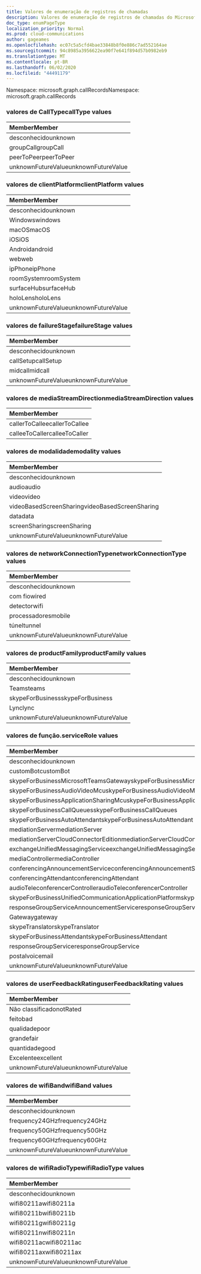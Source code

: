 ```yaml
---
title: Valores de enumeração de registros de chamadas
description: Valores de enumeração de registros de chamadas do Microsoft Graph
doc_type: enumPageType
localization_priority: Normal
ms.prod: cloud-communications
author: gageames
ms.openlocfilehash: ec07c5a5cfd4bae33848b8f0e886c7ad552164ae
ms.sourcegitcommit: 94c8985a3956622ea90f7e641f894d57b0982eb9
ms.translationtype: MT
ms.contentlocale: pt-BR
ms.lasthandoff: 06/02/2020
ms.locfileid: "44491179"
---
```

<span data-ttu-id="4cf05-103">Namespace: microsoft.graph.callRecords</span><span class="sxs-lookup"><span data-stu-id="4cf05-103">Namespace: microsoft.graph.callRecords</span></span>

### <a name="calltype-values"></a><span data-ttu-id="4cf05-104">valores de CallType</span><span class="sxs-lookup"><span data-stu-id="4cf05-104">callType values</span></span>

| <span data-ttu-id="4cf05-105">Member</span><span class="sxs-lookup"><span data-stu-id="4cf05-105">Member</span></span>
|:--------------
| <span data-ttu-id="4cf05-106">desconhecido</span><span class="sxs-lookup"><span data-stu-id="4cf05-106">unknown</span></span>
| <span data-ttu-id="4cf05-107">groupCall</span><span class="sxs-lookup"><span data-stu-id="4cf05-107">groupCall</span></span>
| <span data-ttu-id="4cf05-108">peerToPeer</span><span class="sxs-lookup"><span data-stu-id="4cf05-108">peerToPeer</span></span>
| <span data-ttu-id="4cf05-109">unknownFutureValue</span><span class="sxs-lookup"><span data-stu-id="4cf05-109">unknownFutureValue</span></span>

### <a name="clientplatform-values"></a><span data-ttu-id="4cf05-110">valores de clientPlatform</span><span class="sxs-lookup"><span data-stu-id="4cf05-110">clientPlatform values</span></span>

| <span data-ttu-id="4cf05-111">Member</span><span class="sxs-lookup"><span data-stu-id="4cf05-111">Member</span></span>
|:--------------
| <span data-ttu-id="4cf05-112">desconhecido</span><span class="sxs-lookup"><span data-stu-id="4cf05-112">unknown</span></span>
| <span data-ttu-id="4cf05-113">Windows</span><span class="sxs-lookup"><span data-stu-id="4cf05-113">windows</span></span>
| <span data-ttu-id="4cf05-114">macOS</span><span class="sxs-lookup"><span data-stu-id="4cf05-114">macOS</span></span>
| <span data-ttu-id="4cf05-115">iOS</span><span class="sxs-lookup"><span data-stu-id="4cf05-115">iOS</span></span>
| <span data-ttu-id="4cf05-116">Android</span><span class="sxs-lookup"><span data-stu-id="4cf05-116">android</span></span>
| <span data-ttu-id="4cf05-117">web</span><span class="sxs-lookup"><span data-stu-id="4cf05-117">web</span></span>
| <span data-ttu-id="4cf05-118">ipPhone</span><span class="sxs-lookup"><span data-stu-id="4cf05-118">ipPhone</span></span>
| <span data-ttu-id="4cf05-119">roomSystem</span><span class="sxs-lookup"><span data-stu-id="4cf05-119">roomSystem</span></span>
| <span data-ttu-id="4cf05-120">surfaceHub</span><span class="sxs-lookup"><span data-stu-id="4cf05-120">surfaceHub</span></span>
| <span data-ttu-id="4cf05-121">holoLens</span><span class="sxs-lookup"><span data-stu-id="4cf05-121">holoLens</span></span>
| <span data-ttu-id="4cf05-122">unknownFutureValue</span><span class="sxs-lookup"><span data-stu-id="4cf05-122">unknownFutureValue</span></span>

### <a name="failurestage-values"></a><span data-ttu-id="4cf05-123">valores de failureStage</span><span class="sxs-lookup"><span data-stu-id="4cf05-123">failureStage values</span></span>

| <span data-ttu-id="4cf05-124">Member</span><span class="sxs-lookup"><span data-stu-id="4cf05-124">Member</span></span>
|:--------------
| <span data-ttu-id="4cf05-125">desconhecido</span><span class="sxs-lookup"><span data-stu-id="4cf05-125">unknown</span></span>
| <span data-ttu-id="4cf05-126">callSetup</span><span class="sxs-lookup"><span data-stu-id="4cf05-126">callSetup</span></span>
| <span data-ttu-id="4cf05-127">midcall</span><span class="sxs-lookup"><span data-stu-id="4cf05-127">midcall</span></span>
| <span data-ttu-id="4cf05-128">unknownFutureValue</span><span class="sxs-lookup"><span data-stu-id="4cf05-128">unknownFutureValue</span></span>

### <a name="mediastreamdirection-values"></a><span data-ttu-id="4cf05-129">valores de mediaStreamDirection</span><span class="sxs-lookup"><span data-stu-id="4cf05-129">mediaStreamDirection values</span></span>

| <span data-ttu-id="4cf05-130">Member</span><span class="sxs-lookup"><span data-stu-id="4cf05-130">Member</span></span>
|:--------------
| <span data-ttu-id="4cf05-131">callerToCallee</span><span class="sxs-lookup"><span data-stu-id="4cf05-131">callerToCallee</span></span>
| <span data-ttu-id="4cf05-132">calleeToCaller</span><span class="sxs-lookup"><span data-stu-id="4cf05-132">calleeToCaller</span></span>

### <a name="modality-values"></a><span data-ttu-id="4cf05-133">valores de modalidade</span><span class="sxs-lookup"><span data-stu-id="4cf05-133">modality values</span></span>

| <span data-ttu-id="4cf05-134">Member</span><span class="sxs-lookup"><span data-stu-id="4cf05-134">Member</span></span>
|:--------------
| <span data-ttu-id="4cf05-135">desconhecido</span><span class="sxs-lookup"><span data-stu-id="4cf05-135">unknown</span></span>
| <span data-ttu-id="4cf05-136">audio</span><span class="sxs-lookup"><span data-stu-id="4cf05-136">audio</span></span>
| <span data-ttu-id="4cf05-137">video</span><span class="sxs-lookup"><span data-stu-id="4cf05-137">video</span></span>
| <span data-ttu-id="4cf05-138">videoBasedScreenSharing</span><span class="sxs-lookup"><span data-stu-id="4cf05-138">videoBasedScreenSharing</span></span>
| <span data-ttu-id="4cf05-139">data</span><span class="sxs-lookup"><span data-stu-id="4cf05-139">data</span></span>
| <span data-ttu-id="4cf05-140">screenSharing</span><span class="sxs-lookup"><span data-stu-id="4cf05-140">screenSharing</span></span>
| <span data-ttu-id="4cf05-141">unknownFutureValue</span><span class="sxs-lookup"><span data-stu-id="4cf05-141">unknownFutureValue</span></span>

### <a name="networkconnectiontype-values"></a><span data-ttu-id="4cf05-142">valores de networkConnectionType</span><span class="sxs-lookup"><span data-stu-id="4cf05-142">networkConnectionType values</span></span>

| <span data-ttu-id="4cf05-143">Member</span><span class="sxs-lookup"><span data-stu-id="4cf05-143">Member</span></span>
|:--------------
| <span data-ttu-id="4cf05-144">desconhecido</span><span class="sxs-lookup"><span data-stu-id="4cf05-144">unknown</span></span>
| <span data-ttu-id="4cf05-145">com fio</span><span class="sxs-lookup"><span data-stu-id="4cf05-145">wired</span></span>
| <span data-ttu-id="4cf05-146">detector</span><span class="sxs-lookup"><span data-stu-id="4cf05-146">wifi</span></span>
| <span data-ttu-id="4cf05-147">processadores</span><span class="sxs-lookup"><span data-stu-id="4cf05-147">mobile</span></span>
| <span data-ttu-id="4cf05-148">túnel</span><span class="sxs-lookup"><span data-stu-id="4cf05-148">tunnel</span></span>
| <span data-ttu-id="4cf05-149">unknownFutureValue</span><span class="sxs-lookup"><span data-stu-id="4cf05-149">unknownFutureValue</span></span>

### <a name="productfamily-values"></a><span data-ttu-id="4cf05-150">valores de productFamily</span><span class="sxs-lookup"><span data-stu-id="4cf05-150">productFamily values</span></span>

| <span data-ttu-id="4cf05-151">Member</span><span class="sxs-lookup"><span data-stu-id="4cf05-151">Member</span></span>
|:--------------
| <span data-ttu-id="4cf05-152">desconhecido</span><span class="sxs-lookup"><span data-stu-id="4cf05-152">unknown</span></span>
| <span data-ttu-id="4cf05-153">Teams</span><span class="sxs-lookup"><span data-stu-id="4cf05-153">teams</span></span>
| <span data-ttu-id="4cf05-154">skypeForBusiness</span><span class="sxs-lookup"><span data-stu-id="4cf05-154">skypeForBusiness</span></span>
| <span data-ttu-id="4cf05-155">Lync</span><span class="sxs-lookup"><span data-stu-id="4cf05-155">lync</span></span>
| <span data-ttu-id="4cf05-156">unknownFutureValue</span><span class="sxs-lookup"><span data-stu-id="4cf05-156">unknownFutureValue</span></span>

### <a name="servicerole-values"></a><span data-ttu-id="4cf05-157">valores de função.</span><span class="sxs-lookup"><span data-stu-id="4cf05-157">serviceRole values</span></span>

| <span data-ttu-id="4cf05-158">Member</span><span class="sxs-lookup"><span data-stu-id="4cf05-158">Member</span></span>
|:--------------
| <span data-ttu-id="4cf05-159">desconhecido</span><span class="sxs-lookup"><span data-stu-id="4cf05-159">unknown</span></span>
| <span data-ttu-id="4cf05-160">customBot</span><span class="sxs-lookup"><span data-stu-id="4cf05-160">customBot</span></span>
| <span data-ttu-id="4cf05-161">skypeForBusinessMicrosoftTeamsGateway</span><span class="sxs-lookup"><span data-stu-id="4cf05-161">skypeForBusinessMicrosoftTeamsGateway</span></span>
| <span data-ttu-id="4cf05-162">skypeForBusinessAudioVideoMcu</span><span class="sxs-lookup"><span data-stu-id="4cf05-162">skypeForBusinessAudioVideoMcu</span></span>
| <span data-ttu-id="4cf05-163">skypeForBusinessApplicationSharingMcu</span><span class="sxs-lookup"><span data-stu-id="4cf05-163">skypeForBusinessApplicationSharingMcu</span></span>
| <span data-ttu-id="4cf05-164">skypeForBusinessCallQueues</span><span class="sxs-lookup"><span data-stu-id="4cf05-164">skypeForBusinessCallQueues</span></span>
| <span data-ttu-id="4cf05-165">skypeForBusinessAutoAttendant</span><span class="sxs-lookup"><span data-stu-id="4cf05-165">skypeForBusinessAutoAttendant</span></span>
| <span data-ttu-id="4cf05-166">mediationServer</span><span class="sxs-lookup"><span data-stu-id="4cf05-166">mediationServer</span></span>
| <span data-ttu-id="4cf05-167">mediationServerCloudConnectorEdition</span><span class="sxs-lookup"><span data-stu-id="4cf05-167">mediationServerCloudConnectorEdition</span></span>
| <span data-ttu-id="4cf05-168">exchangeUnifiedMessagingService</span><span class="sxs-lookup"><span data-stu-id="4cf05-168">exchangeUnifiedMessagingService</span></span>
| <span data-ttu-id="4cf05-169">mediaController</span><span class="sxs-lookup"><span data-stu-id="4cf05-169">mediaController</span></span>
| <span data-ttu-id="4cf05-170">conferencingAnnouncementService</span><span class="sxs-lookup"><span data-stu-id="4cf05-170">conferencingAnnouncementService</span></span>
| <span data-ttu-id="4cf05-171">conferencingAttendant</span><span class="sxs-lookup"><span data-stu-id="4cf05-171">conferencingAttendant</span></span>
| <span data-ttu-id="4cf05-172">audioTeleconferencerController</span><span class="sxs-lookup"><span data-stu-id="4cf05-172">audioTeleconferencerController</span></span>
| <span data-ttu-id="4cf05-173">skypeForBusinessUnifiedCommunicationApplicationPlatform</span><span class="sxs-lookup"><span data-stu-id="4cf05-173">skypeForBusinessUnifiedCommunicationApplicationPlatform</span></span>
| <span data-ttu-id="4cf05-174">responseGroupServiceAnnouncementService</span><span class="sxs-lookup"><span data-stu-id="4cf05-174">responseGroupServiceAnnouncementService</span></span>
| <span data-ttu-id="4cf05-175">Gateway</span><span class="sxs-lookup"><span data-stu-id="4cf05-175">gateway</span></span>
| <span data-ttu-id="4cf05-176">skypeTranslator</span><span class="sxs-lookup"><span data-stu-id="4cf05-176">skypeTranslator</span></span>
| <span data-ttu-id="4cf05-177">skypeForBusinessAttendant</span><span class="sxs-lookup"><span data-stu-id="4cf05-177">skypeForBusinessAttendant</span></span>
| <span data-ttu-id="4cf05-178">responseGroupService</span><span class="sxs-lookup"><span data-stu-id="4cf05-178">responseGroupService</span></span>
| <span data-ttu-id="4cf05-179">postal</span><span class="sxs-lookup"><span data-stu-id="4cf05-179">voicemail</span></span>
| <span data-ttu-id="4cf05-180">unknownFutureValue</span><span class="sxs-lookup"><span data-stu-id="4cf05-180">unknownFutureValue</span></span>

### <a name="userfeedbackrating-values"></a><span data-ttu-id="4cf05-181">valores de userFeedbackRating</span><span class="sxs-lookup"><span data-stu-id="4cf05-181">userFeedbackRating values</span></span>

| <span data-ttu-id="4cf05-182">Member</span><span class="sxs-lookup"><span data-stu-id="4cf05-182">Member</span></span>
|:--------------
| <span data-ttu-id="4cf05-183">Não classificado</span><span class="sxs-lookup"><span data-stu-id="4cf05-183">notRated</span></span>
| <span data-ttu-id="4cf05-184">feito</span><span class="sxs-lookup"><span data-stu-id="4cf05-184">bad</span></span>
| <span data-ttu-id="4cf05-185">qualidade</span><span class="sxs-lookup"><span data-stu-id="4cf05-185">poor</span></span>
| <span data-ttu-id="4cf05-186">grande</span><span class="sxs-lookup"><span data-stu-id="4cf05-186">fair</span></span>
| <span data-ttu-id="4cf05-187">quantidade</span><span class="sxs-lookup"><span data-stu-id="4cf05-187">good</span></span>
| <span data-ttu-id="4cf05-188">Excelente</span><span class="sxs-lookup"><span data-stu-id="4cf05-188">excellent</span></span>
| <span data-ttu-id="4cf05-189">unknownFutureValue</span><span class="sxs-lookup"><span data-stu-id="4cf05-189">unknownFutureValue</span></span>

### <a name="wifiband-values"></a><span data-ttu-id="4cf05-190">valores de wifiBand</span><span class="sxs-lookup"><span data-stu-id="4cf05-190">wifiBand values</span></span>

| <span data-ttu-id="4cf05-191">Member</span><span class="sxs-lookup"><span data-stu-id="4cf05-191">Member</span></span>
|:--------------
| <span data-ttu-id="4cf05-192">desconhecido</span><span class="sxs-lookup"><span data-stu-id="4cf05-192">unknown</span></span>
| <span data-ttu-id="4cf05-193">frequency24GHz</span><span class="sxs-lookup"><span data-stu-id="4cf05-193">frequency24GHz</span></span>
| <span data-ttu-id="4cf05-194">frequency50GHz</span><span class="sxs-lookup"><span data-stu-id="4cf05-194">frequency50GHz</span></span>
| <span data-ttu-id="4cf05-195">frequency60GHz</span><span class="sxs-lookup"><span data-stu-id="4cf05-195">frequency60GHz</span></span>
| <span data-ttu-id="4cf05-196">unknownFutureValue</span><span class="sxs-lookup"><span data-stu-id="4cf05-196">unknownFutureValue</span></span>

### <a name="wifiradiotype-values"></a><span data-ttu-id="4cf05-197">valores de wifiRadioType</span><span class="sxs-lookup"><span data-stu-id="4cf05-197">wifiRadioType values</span></span>

| <span data-ttu-id="4cf05-198">Member</span><span class="sxs-lookup"><span data-stu-id="4cf05-198">Member</span></span>
|:--------------
| <span data-ttu-id="4cf05-199">desconhecido</span><span class="sxs-lookup"><span data-stu-id="4cf05-199">unknown</span></span>
| <span data-ttu-id="4cf05-200">wifi80211a</span><span class="sxs-lookup"><span data-stu-id="4cf05-200">wifi80211a</span></span>
| <span data-ttu-id="4cf05-201">wifi80211b</span><span class="sxs-lookup"><span data-stu-id="4cf05-201">wifi80211b</span></span>
| <span data-ttu-id="4cf05-202">wifi80211g</span><span class="sxs-lookup"><span data-stu-id="4cf05-202">wifi80211g</span></span>
| <span data-ttu-id="4cf05-203">wifi80211n</span><span class="sxs-lookup"><span data-stu-id="4cf05-203">wifi80211n</span></span>
| <span data-ttu-id="4cf05-204">wifi80211ac</span><span class="sxs-lookup"><span data-stu-id="4cf05-204">wifi80211ac</span></span>
| <span data-ttu-id="4cf05-205">wifi80211ax</span><span class="sxs-lookup"><span data-stu-id="4cf05-205">wifi80211ax</span></span>
| <span data-ttu-id="4cf05-206">unknownFutureValue</span><span class="sxs-lookup"><span data-stu-id="4cf05-206">unknownFutureValue</span></span>

<!--
{
  "type": "#page.annotation",
  "namespace": "microsoft.graph.callRecords"
}
-->
